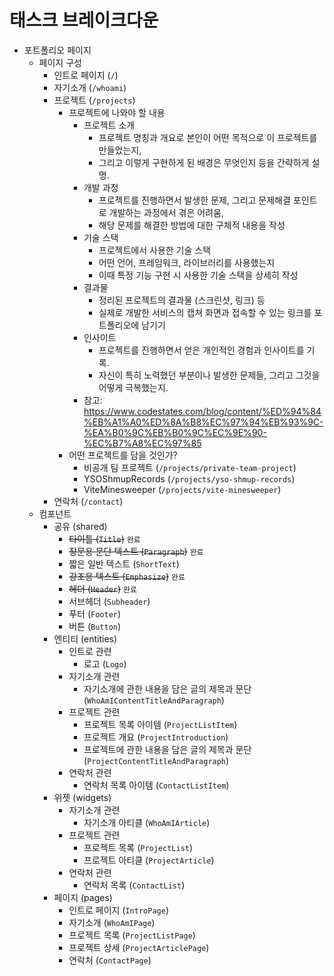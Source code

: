 # 태스크 브레이크다운
- 포트폴리오 페이지
  - 페이지 구성
    - 인트로 페이지 (`/`)
    - 자기소개 (`/whoami`)
    - 프로젝트 (`/projects`)
      - 프로젝트에 나와야 할 내용
        - 프로젝트 소개
          - 프로젝트 명칭과 개요로 본인이 어떤 목적으로 이 프로젝트를 만들었는지,
          - 그리고 이렇게 구현하게 된 배경은 무엇인지 등을 간략하게 설명.
        - 개발 과정
          - 프로젝트를 진행하면서 발생한 문제, 그리고 문제해결 포인트로 개발하는 과정에서 겪은 어려움,
          - 해당 문제를 해결한 방법에 대한 구체적 내용을 작성
        - 기술 스택
          - 프로젝트에서 사용한 기술 스택
          - 어떤 언어, 프레임워크, 라이브러리를 사용했는지
          - 이때 특정 기능 구현 시 사용한 기술 스택을 상세히 작성
        - 결과물
          - 정리된 프로젝트의 결과물 (스크린샷, 링크) 등
          - 실제로 개발한 서비스의 캡쳐 화면과 접속할 수 있는 링크를 포트폴리오에 남기기
        - 인사이트
          - 프로젝트를 진행하면서 얻은 개인적인 경험과 인사이트를 기록.
          - 자신이 특히 노력했던 부분이나 발생한 문제들, 그리고 그것을 어떻게 극복했는지.
        - 참고: https://www.codestates.com/blog/content/%ED%94%84%EB%A1%A0%ED%8A%B8%EC%97%94%EB%93%9C-%EA%B0%9C%EB%B0%9C%EC%9E%90-%EC%B7%A8%EC%97%85
      - 어떤 프로젝트를 담을 것인가?
        - 비공개 팀 프로젝트 (`/projects/private-team-project`)
        - YSOShmupRecords (`/projects/yso-shmup-records`)
        - ViteMinesweeper (`/projects/vite-minesweeper`)
    - 연락처 (`/contact`)
  - 컴포넌트
    - 공유 (shared)
      - ~~타이틀 (`Title`)~~ `완료`
      - ~~장문용 문단 텍스트 (`Paragraph`)~~ `완료`
      - 짧은 일반 텍스트 (`ShortText`)
      - ~~강조용 텍스트 (`Emphasize`)~~ `완료`
      - ~~헤더 (`Header`)~~ `완료`
      - 서브헤더 (`Subheader`)
      - 푸터 (`Footer`)
      - 버튼 (`Button`)
    - 엔티티 (entities)
      - 인트로 관련
        - 로고 (`Logo`)
      - 자기소개 관련
        - 자기소개에 관한 내용을 담은 글의 제목과 문단 (`WhoAmIContentTitleAndParagraph`)
      - 프로젝트 관련
        - 프로젝트 목록 아이템 (`ProjectListItem`)
        - 프로젝트 개요 (`ProjectIntroduction`)
        - 프로젝트에 관한 내용을 담은 글의 제목과 문단 (`ProjectContentTitleAndParagraph`)
      - 연락처 관련
        - 연락처 목록 아이템 (`ContactListItem`)
    - 위젯 (widgets)
      - 자기소개 관련
        - 자기소개 아티클 (`WhoAmIArticle`)
      - 프로젝트 관련
        - 프로젝트 목록 (`ProjectList`)
        - 프로젝트 아티클 (`ProjectArticle`)
      - 연락처 관련
        - 연락처 목록 (`ContactList`)
    - 페이지 (pages)
      - 인트로 페이지 (`IntroPage`)
      - 자기소개 (`WhoAmIPage`)
      - 프로젝트 목록 (`ProjectListPage`)
      - 프로젝트 상세 (`ProjectArticlePage`)
      - 연락처 (`ContactPage`)
